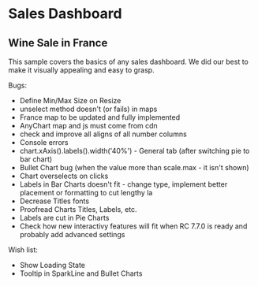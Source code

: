 # Sales Dashboard
## Wine Sale in France

This sample covers the basics of any sales dashboard.
We did our best to make it visually appealing and easy to grasp.

Bugs:

* Define Min/Max Size on Resize
* unselect method doesn't (or fails) in maps
* France map to be updated and fully implemented
* AnyChart map and js must come from cdn
* check and improve all aligns of all number columns
* Console errors
* chart.xAxis().labels().width('40%') - General tab (after switching pie to bar chart) 
* Bullet Chart bug (when the value more than scale.max - it isn't shown)
* Chart overselects on clicks
* Labels in Bar Charts doesn't fit - change type, implement better placement or formatting to cut lengthy la
* Decrease Titles fonts
* Proofread Charts Titles, Labels, etc.
* Labels are cut in Pie Charts
* Check how new interactivy features will fit when RC 7.7.0 is ready and probably add advanced settings

Wish list:

* Show Loading State
* Tooltip in SparkLine and Bullet Charts

